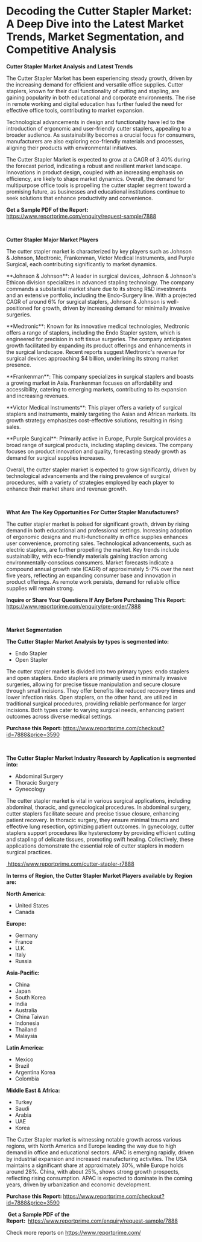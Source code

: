 <p><h1>Decoding the Cutter Stapler Market: A Deep Dive into the Latest Market Trends, Market Segmentation, and Competitive Analysis</h1></p><p><strong>Cutter Stapler Market Analysis and Latest Trends</strong></p>
<p><p>The Cutter Stapler Market has been experiencing steady growth, driven by the increasing demand for efficient and versatile office supplies. Cutter staplers, known for their dual functionality of cutting and stapling, are gaining popularity in both educational and corporate environments. The rise in remote working and digital education has further fueled the need for effective office tools, contributing to market expansion.</p><p>Technological advancements in design and functionality have led to the introduction of ergonomic and user-friendly cutter staplers, appealing to a broader audience. As sustainability becomes a crucial focus for consumers, manufacturers are also exploring eco-friendly materials and processes, aligning their products with environmental initiatives.</p><p>The Cutter Stapler Market is expected to grow at a CAGR of 3.40% during the forecast period, indicating a robust and resilient market landscape. Innovations in product design, coupled with an increasing emphasis on efficiency, are likely to shape market dynamics. Overall, the demand for multipurpose office tools is propelling the cutter stapler segment toward a promising future, as businesses and educational institutions continue to seek solutions that enhance productivity and convenience.</p></p>
<p><strong>Get a Sample PDF of the Report:&nbsp;</strong> <a href="https://www.reportprime.com/enquiry/request-sample/7888?utm_campaign=3103&utm_medium=2&utm_source=Github&utm_content=ia&utm_term=19032025&utm_id=cutter-stapler">https://www.reportprime.com/enquiry/request-sample/7888</a></p>
<p>&nbsp;</p>
<p><strong>Cutter Stapler Major Market Players</strong></p>
<p><p>The cutter stapler market is characterized by key players such as Johnson & Johnson, Medtronic, Frankenman, Victor Medical Instruments, and Purple Surgical, each contributing significantly to market dynamics.</p><p>**Johnson & Johnson**: A leader in surgical devices, Johnson & Johnson's Ethicon division specializes in advanced stapling technology. The company commands a substantial market share due to its strong R&D investments and an extensive portfolio, including the Endo-Surgery line. With a projected CAGR of around 6% for surgical staplers, Johnson & Johnson is well-positioned for growth, driven by increasing demand for minimally invasive surgeries.</p><p>**Medtronic**: Known for its innovative medical technologies, Medtronic offers a range of staplers, including the Endo Stapler system, which is engineered for precision in soft tissue surgeries. The company anticipates growth facilitated by expanding its product offerings and enhancements in the surgical landscape. Recent reports suggest Medtronic's revenue for surgical devices approaching $4 billion, underlining its strong market presence.</p><p>**Frankenman**: This company specializes in surgical staplers and boasts a growing market in Asia. Frankenman focuses on affordability and accessibility, catering to emerging markets, contributing to its expansion and increasing revenues.</p><p>**Victor Medical Instruments**: This player offers a variety of surgical staplers and instruments, mainly targeting the Asian and African markets. Its growth strategy emphasizes cost-effective solutions, resulting in rising sales.</p><p>**Purple Surgical**: Primarily active in Europe, Purple Surgical provides a broad range of surgical products, including stapling devices. The company focuses on product innovation and quality, forecasting steady growth as demand for surgical supplies increases.</p><p>Overall, the cutter stapler market is expected to grow significantly, driven by technological advancements and the rising prevalence of surgical procedures, with a variety of strategies employed by each player to enhance their market share and revenue growth.</p></p>
<p>&nbsp;</p>
<p><strong>What Are The Key Opportunities For Cutter Stapler Manufacturers?</strong></p>
<p><p>The cutter stapler market is poised for significant growth, driven by rising demand in both educational and professional settings. Increasing adoption of ergonomic designs and multi-functionality in office supplies enhances user convenience, promoting sales. Technological advancements, such as electric staplers, are further propelling the market. Key trends include sustainability, with eco-friendly materials gaining traction among environmentally-conscious consumers. Market forecasts indicate a compound annual growth rate (CAGR) of approximately 5-7% over the next five years, reflecting an expanding consumer base and innovation in product offerings. As remote work persists, demand for reliable office supplies will remain strong.</p></p>
<p><strong>Inquire or Share Your Questions If Any Before Purchasing This Report:</strong> <a href="https://www.reportprime.com/enquiry/pre-order/7888?utm_campaign=3103&utm_medium=2&utm_source=Github&utm_content=ia&utm_term=19032025&utm_id=cutter-stapler">https://www.reportprime.com/enquiry/pre-order/7888</a></p>
<p>&nbsp;</p>
<p><strong>Market Segmentation</strong></p>
<p><strong>The Cutter Stapler Market Analysis by types is segmented into:</strong></p>
<p><ul><li>Endo Stapler</li><li>Open Stapler</li></ul></p>
<p><p>The cutter stapler market is divided into two primary types: endo staplers and open staplers. Endo staplers are primarily used in minimally invasive surgeries, allowing for precise tissue manipulation and secure closure through small incisions. They offer benefits like reduced recovery times and lower infection risks. Open staplers, on the other hand, are utilized in traditional surgical procedures, providing reliable performance for larger incisions. Both types cater to varying surgical needs, enhancing patient outcomes across diverse medical settings.</p></p>
<p><strong>Purchase this Report:&nbsp;</strong><a href="https://www.reportprime.com/checkout?id=7888&price=3590&utm_campaign=3103&utm_medium=2&utm_source=Github&utm_content=ia&utm_term=19032025&utm_id=cutter-stapler">https://www.reportprime.com/checkout?id=7888&price=3590</a></p>
<p>&nbsp;</p>
<p><strong>The Cutter Stapler Market Industry Research by Application is segmented into:</strong></p>
<p><ul><li>Abdominal Surgery</li><li>Thoracic Surgery</li><li>Gynecology</li></ul></p>
<p><p>The cutter stapler market is vital in various surgical applications, including abdominal, thoracic, and gynecological procedures. In abdominal surgery, cutter staplers facilitate secure and precise tissue closure, enhancing patient recovery. In thoracic surgery, they ensure minimal trauma and effective lung resection, optimizing patient outcomes. In gynecology, cutter staplers support procedures like hysterectomy by providing efficient cutting and stapling of delicate tissues, promoting swift healing. Collectively, these applications demonstrate the essential role of cutter staplers in modern surgical practices.</p></p>
<p><a href="https://www.reportprime.com/cutter-stapler-r7888?utm_campaign=3103&utm_medium=2&utm_source=Github&utm_content=ia&utm_term=19032025&utm_id=cutter-stapler">&nbsp;https://www.reportprime.com/cutter-stapler-r7888</a></p>
<p><strong>In terms of Region, the Cutter Stapler Market Players available by Region are:</strong></p>
<p>
    <p> <strong> North America: </strong>
        <ul>
            <li>United States</li>
            <li>Canada</li>
        </ul>
        </p> 
    <p> <strong> Europe: </strong>
        <ul>
            <li>Germany</li>
            <li>France</li>
            <li>U.K.</li>
            <li>Italy</li>
            <li>Russia</li>
        </ul>
        </p> 
    <p> <strong> Asia-Pacific: </strong>
        <ul>
            <li>China</li>
            <li>Japan</li>
            <li>South Korea</li>
            <li>India</li>
            <li>Australia</li>
            <li>China Taiwan</li>
            <li>Indonesia</li>
            <li>Thailand</li>
            <li>Malaysia</li>
        </ul>
        </p> 
    <p> <strong> Latin America: </strong>
        <ul>
            <li>Mexico</li>
            <li>Brazil</li>
            <li>Argentina Korea</li>
            <li>Colombia</li>
        </ul>
        </p> 
    <p> <strong> Middle East & Africa: </strong>
        <ul>
            <li>Turkey</li>
            <li>Saudi</li>
            <li>Arabia</li>
            <li>UAE</li>
            <li>Korea</li>
        </ul>
    </p>
    </p>
<p><p>The Cutter Stapler market is witnessing notable growth across various regions, with North America and Europe leading the way due to high demand in office and educational sectors. APAC is emerging rapidly, driven by industrial expansion and increased manufacturing activities. The USA maintains a significant share at approximately 30%, while Europe holds around 28%. China, with about 25%, shows strong growth prospects, reflecting rising consumption. APAC is expected to dominate in the coming years, driven by urbanization and economic development.</p></p>
<p><strong>Purchase this Report: </strong><a href="https://www.reportprime.com/checkout?id=7888&price=3590&utm_campaign=3103&utm_medium=2&utm_source=Github&utm_content=ia&utm_term=19032025&utm_id=cutter-stapler">https://www.reportprime.com/checkout?id=7888&price=3590</a></p>
<p>&nbsp;<strong>Get a Sample PDF of the Report:&nbsp;&nbsp;</strong><a href="https://www.reportprime.com/enquiry/request-sample/7888?utm_campaign=3103&utm_medium=2&utm_source=Github&utm_content=ia&utm_term=19032025&utm_id=cutter-stapler">https://www.reportprime.com/enquiry/request-sample/7888</a></p>
<p><strong></strong></p>
<p>Check more reports on <a href="https://www.reportprime.com/?utm_campaign=3103&utm_medium=2&utm_source=Github&utm_content=ia&utm_term=19032025&utm_id=cutter-stapler">https://www.reportprime.com/</a></p>